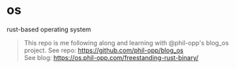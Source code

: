 # os
rust-based operating system

> This repo is me following along and learning with @phil-opp's blog_os project.
> See repo: https://github.com/phil-opp/blog_os  
> See blog: https://os.phil-opp.com/freestanding-rust-binary/
>
